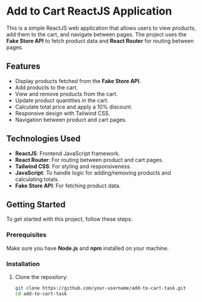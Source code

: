 # Add to Cart ReactJS Application

This is a simple ReactJS web application that allows users to view products, add them to the cart, and navigate between pages. The project uses the **Fake Store API** to fetch product data and **React Router** for routing between pages.

## Features

- Display products fetched from the **Fake Store API**.
- Add products to the cart.
- View and remove products from the cart.
- Update product quantities in the cart.
- Calculate total price and apply a 10% discount.
- Responsive design with Tailwind CSS.
- Navigation between product and cart pages.

## Technologies Used

- **ReactJS**: Frontend JavaScript framework.
- **React Router**: For routing between product and cart pages.
- **Tailwind CSS**: For styling and responsiveness.
- **JavaScript**: To handle logic for adding/removing products and calculating totals.
- **Fake Store API**: For fetching product data.

## Getting Started

To get started with this project, follow these steps:

### Prerequisites

Make sure you have **Node.js** and **npm** installed on your machine.

### Installation

1. Clone the repository:

   ```bash
   git clone https://github.com/your-username/add-to-cart-task.git
   cd add-to-cart-task

